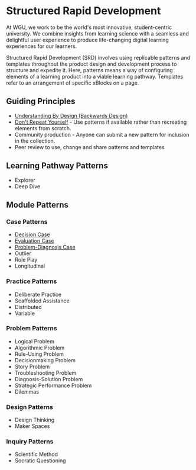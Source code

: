 # Structured Rapid Development

At WGU, we work to be the world's most innovative, student-centric university. We combine insights from learning science with a seamless and delightful user experience to produce life-changing digital learning experiences for our learners.

Structured Rapid Development (SRD) involves using replicable patterns and templates throughout the product design and development process to structure and expedite it. Here, patterns means a way of configuring elements of a learning product into a viable learning pathway. Templates refer to an arrangement of specific xBlocks on a page. 


## Guiding Principles
- [Understanding By Design (Backwards Design)](https://cft.vanderbilt.edu/guides-sub-pages/understanding-by-design/#stages)
- [Don't Repeat Yourself](https://en.wikipedia.org/wiki/Don%27t_repeat_yourself) - Use patterns if available rather than recreating elements from scratch. 
- Community production - Anyone can submit a new pattern for inclusion in the collection. 
- Peer review to use, change and share patterns and templates

## Learning Pathway Patterns
- Explorer
- Deep Dive


## Module Patterns

### Case Patterns
- [Decision Case](patterns/DecisionCase.md)
- [Evaluation Case](patterns/EvaluationCase.md)
- [Problem-Diagnosis Case](patterns/ProblemDiagnosisCase.md)
- Outlier
- Role Play
- Longitudinal

### Practice Patterns
- Deliberate Practice
- Scaffolded Assistance
- Distributed
- Variable

### Problem Patterns
- Logical Problem
- Algorithmic Problem
- Rule-Using Problem
- Decisionmaking Problem
- Story Problem
- Troubleshooting Problem
- Diagnosis-Solution Problem
- Strategic Performance Problem
- Dilemmas

### Design Patterns
- Design Thinking
- Maker Spaces

### Inquiry Patterns
- Scientific Method
- Socratic Questioning
